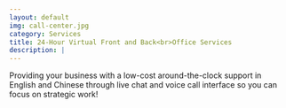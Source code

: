 ```yaml
---
layout: default
img: call-center.jpg
category: Services
title: 24-Hour Virtual Front and Back<br>Office Services
description: |
---
```

  Providing your business with a low-cost around-the-clock support
  in English and Chinese through live chat and voice call interface so you can focus on strategic work!